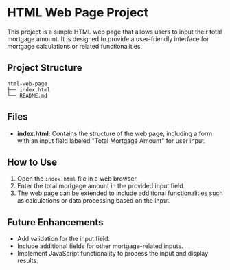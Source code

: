 # HTML Web Page Project

This project is a simple HTML web page that allows users to input their total mortgage amount. It is designed to provide a user-friendly interface for mortgage calculations or related functionalities.

## Project Structure

```
html-web-page
├── index.html
└── README.md
```

## Files

- **index.html**: Contains the structure of the web page, including a form with an input field labeled "Total Mortgage Amount" for user input.

## How to Use

1. Open the `index.html` file in a web browser.
2. Enter the total mortgage amount in the provided input field.
3. The web page can be extended to include additional functionalities such as calculations or data processing based on the input.

## Future Enhancements

- Add validation for the input field.
- Include additional fields for other mortgage-related inputs.
- Implement JavaScript functionality to process the input and display results.
